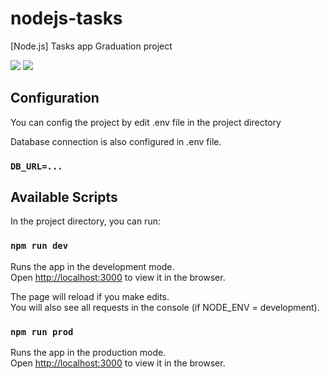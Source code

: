 # nodejs-tasks

[Node.js] Tasks app
Graduation project

![](https://i.imgur.com/D0trPUc.png)
![](https://i.imgur.com/Yw3HU97.png)

## Configuration

You can config the project by edit .env file in the project directory

Database connection is also configured in .env file.

### `DB_URL=...`

## Available Scripts

In the project directory, you can run:

### `npm run dev`

Runs the app in the development mode.<br />
Open [http://localhost:3000](http://localhost:3000) to view it in the browser.

The page will reload if you make edits.<br />
You will also see all requests in the console (if NODE_ENV = development).

### `npm run prod`

Runs the app in the production mode.<br />
Open [http://localhost:3000](http://localhost:3000) to view it in the browser.
